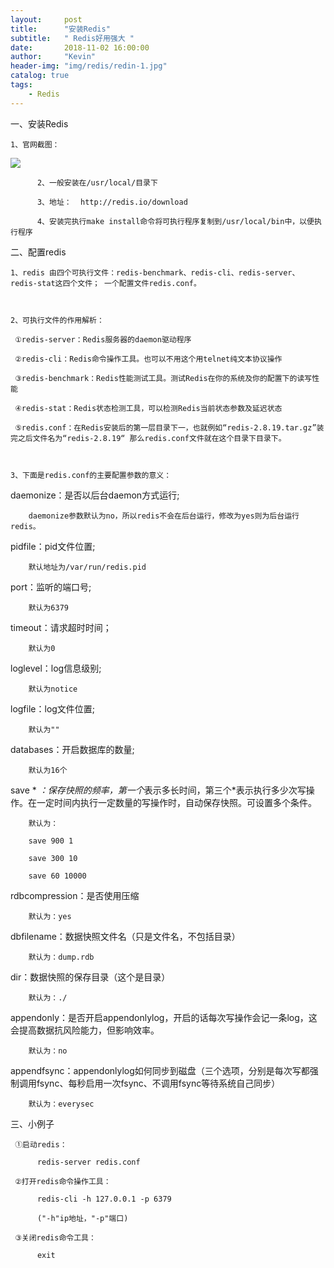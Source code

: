 ```yaml
---
layout:     post
title:      "安装Redis"
subtitle:   " Redis好用强大 "
date:       2018-11-02 16:00:00
author:     "Kevin"
header-img: "img/redis/redin-1.jpg"
catalog: true
tags:
    - Redis
---
```


一、安装Redis

    1、官网截图：

![](img/redis-1/redis-1.1.jpg)

          2、一般安装在/usr/local/目录下

          3、地址：  http://redis.io/download

          4、安装完执行make install命令将可执行程序复制到/usr/local/bin中，以便执行程序



二、配置redis

    1、redis 由四个可执行文件：redis-benchmark、redis-cli、redis-server、redis-stat这四个文件； 一个配置文件redis.conf。

          

    2、可执行文件的作用解析：

     ①redis-server：Redis服务器的daemon驱动程序

     ②redis-cli：Redis命令操作工具。也可以不用这个用telnet纯文本协议操作

     ③redis-benchmark：Redis性能测试工具。测试Redis在你的系统及你的配置下的读写性能

     ④redis-stat：Redis状态检测工具，可以检测Redis当前状态参数及延迟状态

     ⑤redis.conf：在Redis安装后的第一层目录下一，也就例如“redis-2.8.19.tar.gz”装完之后文件名为“redis-2.8.19“ 那么redis.conf文件就在这个目录下目录下。

        

    3、下面是redis.conf的主要配置参数的意义：

daemonize：是否以后台daemon方式运行; 

        daemonize参数默认为no，所以redis不会在后台运行，修改为yes则为后台运行redis。

pidfile：pid文件位置;

        默认地址为/var/run/redis.pid

port：监听的端口号;

        默认为6379

timeout：请求超时时间；

        默认为0

loglevel：log信息级别;

        默认为notice

logfile：log文件位置;

        默认为""

databases：开启数据库的数量;

        默认为16个

save * *：保存快照的频率，第一个*表示多长时间，第三个*表示执行多少次写操作。在一定时间内执行一定数量的写操作时，自动保存快照。可设置多个条件。

        默认为：

        save 900 1

        save 300 10

        save 60 10000

rdbcompression：是否使用压缩

        默认为：yes

dbfilename：数据快照文件名（只是文件名，不包括目录）

        默认为：dump.rdb

dir：数据快照的保存目录（这个是目录）

        默认为：./

appendonly：是否开启appendonlylog，开启的话每次写操作会记一条log，这会提高数据抗风险能力，但影响效率。

        默认为：no

appendfsync：appendonlylog如何同步到磁盘（三个选项，分别是每次写都强制调用fsync、每秒启用一次fsync、不调用fsync等待系统自己同步）

        默认为：everysec

三、小例子

     ①启动redis：

          redis-server redis.conf

     ②打开redis命令操作工具：

          redis-cli -h 127.0.0.1 -p 6379

          ("-h"ip地址，"-p"端口)

     ③关闭redis命令工具：

          exit


         